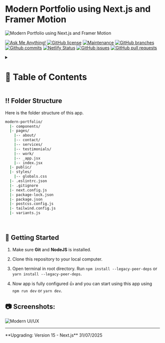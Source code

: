 <a name="readme-top"></a>

# Modern Portfolio using Next.js and Framer Motion

![Modern Portfolio using Next.js and Framer Motion](/.github/images/img_main.png "Modern Portfolio using Next.js and Framer Motion")

[![Ask Me Anything!](https://flat.badgen.net/static/Ask%20me/anything?icon=github&color=black&scale=1.01)](https://github.com/sanidhyy "Ask Me Anything!")
[![GitHub license](https://flat.badgen.net/github/license/sanidhyy/modern-portfolio?icon=github&color=black&scale=1.01)](https://github.com/sanidhyy/modern-portfolio/blob/main/LICENSE "GitHub license")
[![Maintenance](https://flat.badgen.net/static/Maintained/yes?icon=github&color=black&scale=1.01)](https://github.com/sanidhyy/modern-portfolio/commits/main "Maintenance")
[![GitHub branches](https://flat.badgen.net/github/branches/sanidhyy/modern-portfolio?icon=github&color=black&scale=1.01)](https://github.com/sanidhyy/modern-portfolio/branches "GitHub branches")
[![Github commits](https://flat.badgen.net/github/commits/sanidhyy/modern-portfolio?icon=github&color=black&scale=1.01)](https://github.com/sanidhyy/modern-portfolio/commits "Github commits")
[![Netlify Status](https://api.netlify.com/api/v1/badges/721491f5-0b0d-4120-96bd-6bd0480ef1e5/deploy-status)](https://awersome-portfolio.netlify.app/ "Netlify Status")
[![GitHub issues](https://flat.badgen.net/github/issues/sanidhyy/modern-portfolio?icon=github&color=black&scale=1.01)](https://github.com/sanidhyy/modern-portfolio/issues "GitHub issues")
[![GitHub pull requests](https://flat.badgen.net/github/prs/sanidhyy/modern-portfolio?icon=github&color=black&scale=1.01)](https://github.com/sanidhyy/modern-portfolio/pulls "GitHub pull requests")

<!-- Table of Contents -->
<details>

<summary>

# :notebook_with_decorative_cover: Table of Contents

</summary>

- [Folder Structure](#bangbang-folder-structure)
- [Getting Started](#toolbox-getting-started)
- [Screenshots](#camera-screenshots)
- [Tech Stack](#gear-tech-stack)
- [Stats](#wrench-stats)
- [Contribute](#raised_hands-contribute)
- [Acknowledgements](#gem-acknowledgements)
- [Buy Me a Coffee](#coffee-buy-me-a-coffee)
- [Follow Me](#rocket-follow-me)
- [Learn More](#books-learn-more)
- [Deploy on Vercel](#page_with_curl-deploy-on-vercel)
- [Give A Star](#star-give-a-star)
- [Star History](#star2-star-history)
- [Give A Star](#star-give-a-star)

</details>

## :bangbang: Folder Structure

Here is the folder structure of this app.

```bash
modern-portfolio/
  |- components/
  |- pages/
    |-- about/
    |-- contact/
    |-- services/
    |-- testimonials/
    |-- work/
    |-- _app.jsx
    |-- index.jsx
  |- public/
  |- styles/
    |-- globals.css
  |- .eslintrc.json
  |- .gitignore
  |- next.config.js
  |- package-lock.json
  |- package.json
  |- postcss.config.js
  |- tailwind.config.js
  |- variants.js
```

<br />

## :toolbox: Getting Started

1. Make sure **Git** and **NodeJS** is installed.

2. Clone this repository to your local computer.

3. Open terminal in root directory. Run `npm install --legacy-peer-deps` or `yarn install --legacy-peer-deps`.

4. Now app is fully configured 👍 and you can start using this app using `npm run dev` or `yarn dev`.

## :camera: Screenshots:

![Modern UI/UX](/.github/images/img1.png "Modern UI/UX")

 <hr>
**Upgrading: Version 15 - Next.js**
31/07/2025

 
